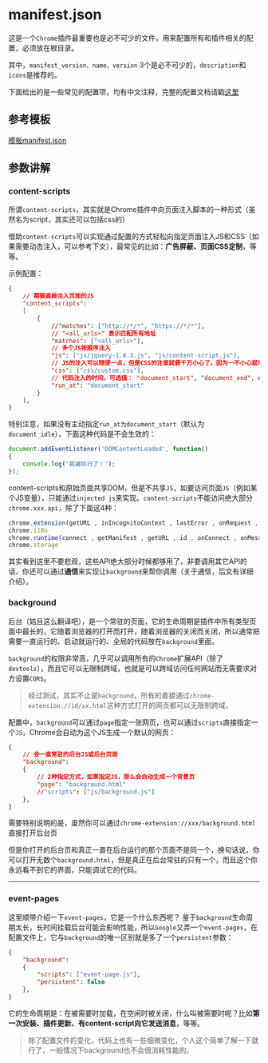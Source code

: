 # manifest.json

这是一个`Chrome`插件最重要也是必不可少的文件，用来配置所有和插件相关的配置，必须放在根目录。

其中，`manifest_version、name、version` 3个是必不可少的，`description`和`icons`是推荐的。

下面给出的是一些常见的配置项，均有中文注释，完整的配置文档请戳[这里](https://developer.chrome.com/extensions/manifest)

## 参考模板

[模板manifest.json](./模板manifest.json)

## 参数讲解

###  content-scripts

所谓`content-scripts`，其实就是Chrome插件中向页面注入脚本的一种形式（虽然名为script，其实还可以包括css的）

借助`content-scripts`可以实现通过配置的方式轻松向指定页面注入JS和CSS（如果需要动态注入，可以参考下文），最常见的比如：**广告屏蔽、页面CSS定制**，等等。

示例配置：

```json
{
	// 需要直接注入页面的JS
	"content_scripts": 
	[
		{
			//"matches": ["http://*/*", "https://*/*"],
			// "<all_urls>" 表示匹配所有地址
			"matches": ["<all_urls>"],
			// 多个JS按顺序注入
			"js": ["js/jquery-1.8.3.js", "js/content-script.js"],
			// JS的注入可以随便一点，但是CSS的注意就要千万小心了，因为一不小心就可能影响全局样式
			"css": ["css/custom.css"],
			// 代码注入的时间，可选值： "document_start", "document_end", or "document_idle"，最后一个表示页面空闲时，默认document_idle
			"run_at": "document_start"
		}
	],
}
```

特别注意，如果没有主动指定`run_at为document_start`（默认为`document_idle`），下面这种代码是不会生效的：

```js
document.addEventListener('DOMContentLoaded', function()
{
	console.log('我被执行了！');
});
```

content-scripts和原始页面共享DOM，但是不共享`JS`，如要访问页面`JS`（例如某个JS变量），只能通过`injected js`来实现。`content-scripts`不能访问绝大部分`chrome.xxx.api`，除了下面这4种：

```js
chrome.extension(getURL , inIncognitoContext , lastError , onRequest , sendRequest)
chrome.i18n
chrome.runtime(connect , getManifest , getURL , id , onConnect , onMessage , sendMessage)
chrome.storage
```

其实看到这里不要悲观，这些API绝大部分时候都够用了，非要调用其它API的话，你还可以通过**通信**来实现让`background`来帮你调用（关于通信，后文有详细介绍）。

### background

后台（姑且这么翻译吧），是一个常驻的页面，它的生命周期是插件中所有类型页面中最长的，它随着浏览器的打开而打开，随着浏览器的关闭而关闭，所以通常把需要一直运行的、启动就运行的、全局的代码放在`background`里面。

`background`的权限非常高，几乎可以调用所有的`Chrome`扩展API（除了`devtools`），而且它可以无限制跨域，也就是可以跨域访问任何网站而无需要求对方设置`CORS`。

> 经过测试，其实不止是`background`，所有的直接通过`chrome-extension://id/xx.html`这种方式打开的网页都可以无限制跨域。

配置中，`background`可以通过`page`指定一张网页，也可以通过`scripts`直接指定一个`JS`，Chrome会自动为这个JS生成一个默认的网页：

```json
{
	// 会一直常驻的后台JS或后台页面
	"background":
	{
		// 2种指定方式，如果指定JS，那么会自动生成一个背景页
		"page": "background.html"
		//"scripts": ["js/background.js"]
	},
}
```

需要特别说明的是，虽然你可以通过`chrome-extension://xxx/background.html`直接打开后台页

但是你打开的后台页和真正一直在后台运行的那个页面不是同一个，换句话说，你可以打开无数个`background.html`，但是真正在后台常驻的只有一个，而且这个你永远看不到它的界面，只能调试它的代码。

------

### event-pages

这里顺带介绍一下`event-pages`，它是一个什么东西呢？
鉴于`background`生命周期太长，长时间挂载后台可能会影响性能，所以`Google`又弄一个`event-pages`，在配置文件上，它与`background`的唯一区别就是多了一个`persistent`参数：

```json
{
	"background":
	{
		"scripts": ["event-page.js"],
		"persistent": false
	},
}
```

它的生命周期是：在被需要时加载，在空闲时被关闭，什么叫被需要时呢？比如**第一次安装、插件更新、有content-script向它发送消息**，等等。

> 除了配置文件的变化，代码上也有一些细微变化，个人这个简单了解一下就行了，一般情况下background也不会很消耗性能的。

